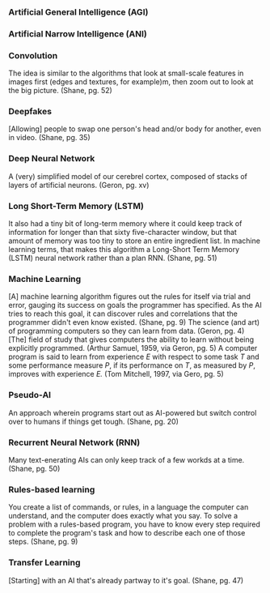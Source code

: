 ### Artificial General Intelligence (AGI)

### Artificial Narrow Intelligence (ANI)

### Convolution
The idea is similar to the algorithms that look at small-scale features in images first (edges and textures, for example)m, then zoom out to look at the big picture. (Shane, pg. 52)

### Deepfakes
[Allowing] people to swap one person's head and/or body for another, even in video. (Shane, pg. 35)

### Deep Neural Network
A (very) simplified model of our cerebrel cortex, composed of stacks of layers of artificial neurons. (Geron, pg. xv)

### Long Short-Term Memory (LSTM)
It also had a tiny bit of long-term memory where it could keep track of information for longer than that sixty five-character window, but that amount of memory was too tiny to store an entire ingredient list. In machine learning terms, that makes this algorithm a Long-Short Term Memory (LSTM) neural network rather than a plan RNN. (Shane, pg. 51)

### Machine Learning
[A] machine learning algorithm figures out the rules for itself via trial and error, gauging its success on goals the programmer has specified. As the AI tries to reach this goal, it can discover rules and correlations that the programmer didn't even know existed. (Shane, pg. 9)
The science (and art) of programming computers so they can learn from data. (Geron, pg. 4)
[The] field of study that gives computers the ability to learn without being explicitly programmed. (Arthur Samuel, 1959, via Geron, pg. 5) 
A computer program is said to learn from experience *E* with respect to some task *T* and some performance measure *P*, if its performance on *T*, as measured by *P*, improves with experience *E.* (Tom Mitchell, 1997, via Gero, pg. 5)

### Pseudo-AI
An approach wherein programs start out as AI-powered but switch control over to humans if things get tough. (Shane, pg. 20)

### Recurrent Neural Network (RNN)
Many text-enerating AIs can only keep track of a few workds at a time. (Shane, pg. 50)

### Rules-based learning
You create a list of commands, or rules, in a language the computer can understand, and the computer does exactly what you say. To solve a problem with a rules-based program, you have to know every step required to complete the program's task and how to describe each one of those steps. (Shane, pg. 9)

### Transfer Learning
[Starting] with an AI that's already partway to it's goal. (Shane, pg. 47)
